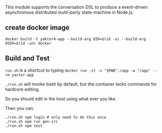This module supports the conversation DSL to produce a event-driven asynchronous distributed multi-party state-machine in Node.js.


## create docker image

```
docker build -t yaktor4-app --build-arg UID=$(id -u) --build-arg USER=$(id -un) docker
```

## Build and Test

`run.sh` is a shortcut to typing `docker run -it -v "$PWD":/app -w "/app" --rm yactor-app`

`./run.sh` will invoke bash by default, but the contianer lacks commands for hardcore editing.

So you should edit in the host using what ever you like.

Then you can:

```
./run.sh npm login # only need to do this once 
./run.sh npm run gen-src
./run.sh npm test
```